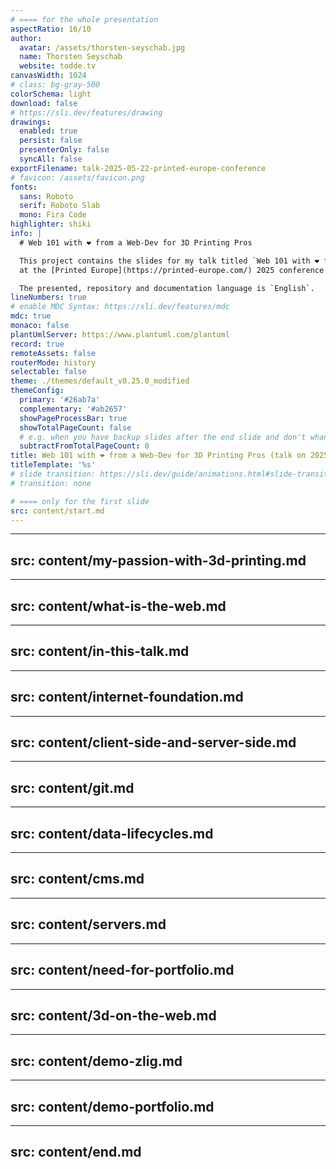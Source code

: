 ```yaml
---
# ==== for the whole presentation
aspectRatio: 16/10
author:
  avatar: /assets/thorsten-seyschab.jpg
  name: Thorsten Seyschab
  website: todde.tv
canvasWidth: 1024
# class: bg-gray-500
colorSchema: light
download: false
# https://sli.dev/features/drawing
drawings:
  enabled: true
  persist: false
  presenterOnly: false
  syncAll: false
exportFilename: talk-2025-05-22-printed-europe-conference
# favicon: /assets/favicon.png
fonts:
  sans: Roboto
  serif: Roboto Slab
  mono: Fira Code
highlighter: shiki
info: |
  # Web 101 with ❤️ from a Web-Dev for 3D Printing Pros

  This project contains the slides for my talk titled `Web 101 with ❤️ from a Web-Dev for 3D Printing Pros` on 2025-05-22
  at the [Printed Europe](https://printed-europe.com/) 2025 conference in Amsterdam.

  The presented, repository and documentation language is `English`.
lineNumbers: true
# enable MDC Syntax: https://sli.dev/features/mdc
mdc: true
monaco: false
plantUmlServer: https://www.plantuml.com/plantuml
record: true
remoteAssets: false
routerMode: history
selectable: false
theme: ./themes/default_v0.25.0_modified
themeConfig:
  primary: '#26ab7a'
  complementary: '#ab2657'
  showPageProcessBar: true
  showTotalPageCount: false
  # e.g. when you have backup slides after the end slide and don't whant them to be added to the total page count
  subtractFromTotalPageCount: 0
title: Web 101 with ❤️ from a Web-Dev for 3D Printing Pros (talk on 2025-05-22 at the Printed Europe 2025 conference in Amsterdam.)
titleTemplate: '%s'
# slide transition: https://sli.dev/guide/animations.html#slide-transitions
# transition: none

# ==== only for the first slide
src: content/start.md
---
```


---
src: content/my-passion-with-3d-printing.md
---

---
src: content/what-is-the-web.md
---

---
src: content/in-this-talk.md
---

---
src: content/internet-foundation.md
---

---
src: content/client-side-and-server-side.md
---

---
src: content/git.md
---

---
src: content/data-lifecycles.md
---

---
src: content/cms.md
---

---
src: content/servers.md
---

---
src: content/need-for-portfolio.md
---

---
src: content/3d-on-the-web.md
---

---
src: content/demo-zlig.md
---

---
src: content/demo-portfolio.md
---

---
src: content/end.md
---
